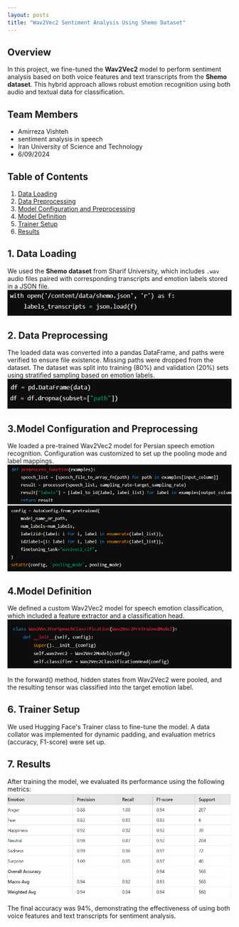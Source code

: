 ```yaml
---
layout: posts
title: "Wav2Vec2 Sentiment Analysis Using Shemo Dataset"
---
```


## Overview
In this project, we fine-tuned the **Wav2Vec2** model to perform sentiment analysis based on both voice features and text transcripts from the **Shemo dataset**. This hybrid approach allows robust emotion recognition using both audio and textual data for classification.

## Team Members
- Amirreza Vishteh
- sentiment analysis in speech 
- Iran University of Science and Technology
- 6/09/2024

## Table of Contents
1. [Data Loading](../assets/images/opendata.png)
2. [Data Preprocessing](../assets/images/preprocessing.png)
3. [Model Configuration and Preprocessing](../assets/images/preprocess.png)
4. [Model Definition](../assets/images/config.png)
5. [Trainer Setup](../assets/images/initial.png)
6. [Results](../assets/images/resultspeech.png)
<!-- ![Model](../assets/images/result11.png) -->

## 1. Data Loading
We used the **Shemo dataset** from Sharif University, which includes `.wav` audio files paired with corresponding transcripts and emotion labels stored in a JSON file.
![Data Loading](../assets/images/opendata.png)
## 2. Data Preprocessing
The loaded data was converted into a pandas DataFrame, and paths were verified to ensure file existence. Missing paths were dropped from the dataset.
The dataset was split into training (80%) and validation (20%) sets using stratified sampling based on emotion labels.
![Data Preprocessing](../assets/images/preprocessing.png)
## 3.Model Configuration and Preprocessing
We loaded a pre-trained Wav2Vec2 model for Persian speech emotion recognition. Configuration was customized to set up the pooling mode and label mappings.
![Model Configuration and Preprocessing](../assets/images/preprocess.png)
![Model Definition](../assets/images/config.png)
## 4.Model Definition
We defined a custom Wav2Vec2 model for speech emotion classification, which included a feature extractor and a classification head.
![Trainer Setup](../assets/images/initial.png)


In the forward() method, hidden states from Wav2Vec2 were pooled, and the resulting tensor was classified into the target emotion label.

## 6. Trainer Setup
We used Hugging Face's Trainer class to fine-tune the model. A data collator was implemented for dynamic padding, and evaluation metrics (accuracy, F1-score) were set up.

## 7. Results
After training the model, we evaluated its performance using the following metrics:
![Results](../assets/images/resultspeech.png)


The final accuracy was 94%, demonstrating the effectiveness of using both voice features and text transcripts for sentiment analysis.
